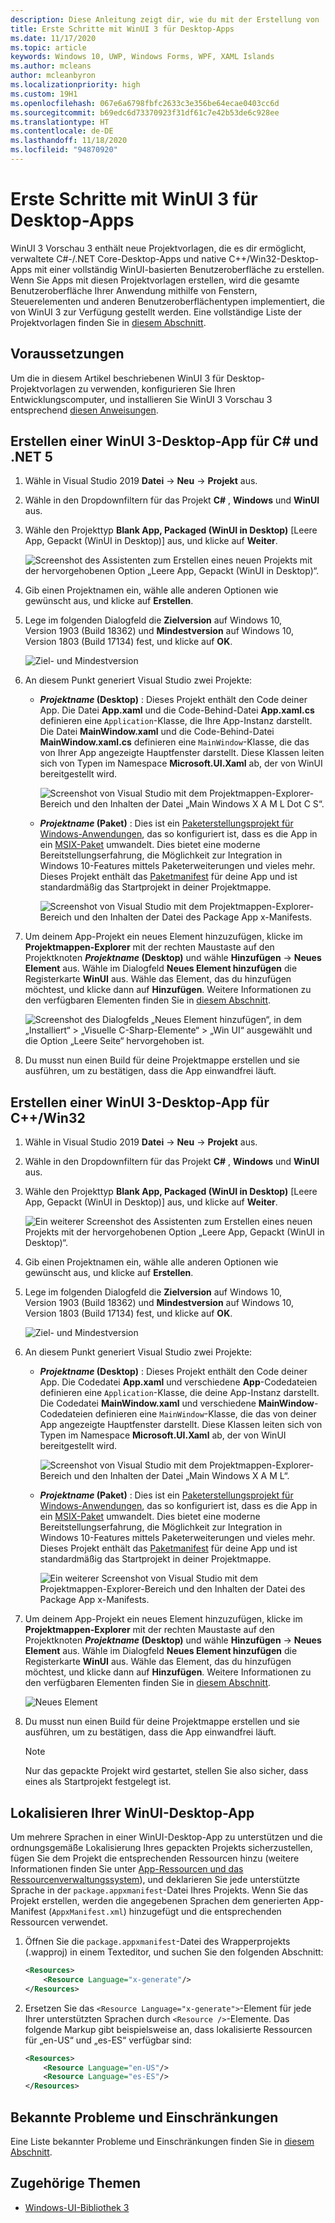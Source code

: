 ```yaml
---
description: Diese Anleitung zeigt dir, wie du mit der Erstellung von .NET- und C++/Win32-Desktop Apps mit einer WinUI 3-Benutzeroberfläche beginnen kannst.
title: Erste Schritte mit WinUI 3 für Desktop-Apps
ms.date: 11/17/2020
ms.topic: article
keywords: Windows 10, UWP, Windows Forms, WPF, XAML Islands
ms.author: mcleans
author: mcleanbyron
ms.localizationpriority: high
ms.custom: 19H1
ms.openlocfilehash: 067e6a6798fbfc2633c3e356be64ecae0403cc6d
ms.sourcegitcommit: b69edc6d73370923f31df61c7e42b53de6c928ee
ms.translationtype: HT
ms.contentlocale: de-DE
ms.lasthandoff: 11/18/2020
ms.locfileid: "94870920"
---
```

# <a name="get-started-with-winui-3-for-desktop-apps"></a>Erste Schritte mit WinUI 3 für Desktop-Apps

WinUI 3 Vorschau 3 enthält neue Projektvorlagen, die es dir ermöglicht, verwaltete C#-/.NET Core-Desktop-Apps und native C++/Win32-Desktop-Apps mit einer vollständig WinUI-basierten Benutzeroberfläche zu erstellen. Wenn Sie Apps mit diesen Projektvorlagen erstellen, wird die gesamte Benutzeroberfläche Ihrer Anwendung mithilfe von Fenstern, Steuerelementen und anderen Benutzeroberflächentypen implementiert, die von WinUI 3 zur Verfügung gestellt werden. Eine vollständige Liste der Projektvorlagen finden Sie in [diesem Abschnitt](index.md#project-templates-for-winui-3).

## <a name="prerequisites"></a>Voraussetzungen

Um die in diesem Artikel beschriebenen WinUI 3 für Desktop-Projektvorlagen zu verwenden, konfigurieren Sie Ihren Entwicklungscomputer, und installieren Sie WinUI 3 Vorschau 3 entsprechend [diesen Anweisungen](index.md#install-winui-3-preview-3).

## <a name="create-a-winui-3-desktop-app-for-c-and-net-5"></a>Erstellen einer WinUI 3-Desktop-App für C# und .NET 5

1. Wähle in Visual Studio 2019 **Datei** -> **Neu** -> **Projekt** aus.

2. Wähle in den Dropdownfiltern für das Projekt **C#** , **Windows** und **WinUI** aus.

3. Wähle den Projekttyp **Blank App, Packaged (WinUI in Desktop)** [Leere App, Gepackt (WinUI in Desktop)] aus, und klicke auf **Weiter**.

    ![Screenshot des Assistenten zum Erstellen eines neuen Projekts mit der hervorgehobenen Option „Leere App, Gepackt (WinUI in Desktop)“.](images/WinUI-csharp-newproject.png)

4. Gib einen Projektnamen ein, wähle alle anderen Optionen wie gewünscht aus, und klicke auf **Erstellen**.

5. Lege im folgenden Dialogfeld die **Zielversion** auf Windows 10, Version 1903 (Build 18362) und **Mindestversion** auf Windows 10, Version 1803 (Build 17134) fest, und klicke auf **OK**.

    ![Ziel- und Mindestversion](images/WinUI-min-target-version.png)

6. An diesem Punkt generiert Visual Studio zwei Projekte:

    * **_Projektname_ (Desktop)** : Dieses Projekt enthält den Code deiner App. Die Datei **App.xaml** und die Code-Behind-Datei **App.xaml.cs** definieren eine `Application`-Klasse, die Ihre App-Instanz darstellt. Die Datei **MainWindow.xaml** und die Code-Behind-Datei **MainWindow.xaml.cs** definieren eine `MainWindow`-Klasse, die das von Ihrer App angezeigte Hauptfenster darstellt. Diese Klassen leiten sich von Typen im Namespace **Microsoft.UI.Xaml** ab, der von WinUI bereitgestellt wird.

        ![Screenshot von Visual Studio mit dem Projektmappen-Explorer-Bereich und den Inhalten der Datei „Main Windows X A M L Dot C S“.](images/WinUI-csharp-appproject.png)

    * **_Projektname_ (Paket)** : Dies ist ein [Paketerstellungsprojekt für Windows-Anwendungen](/windows/msix/desktop/desktop-to-uwp-packaging-dot-net), das so konfiguriert ist, dass es die App in ein [MSIX-Paket](/windows/msix/overview) umwandelt. Dies bietet eine moderne Bereitstellungserfahrung, die Möglichkeit zur Integration in Windows 10-Features mittels Paketerweiterungen und vieles mehr. Dieses Projekt enthält das [Paketmanifest](/uwp/schemas/appxpackage/uapmanifestschema/schema-root) für deine App und ist standardmäßig das Startprojekt in deiner Projektmappe.

        ![Screenshot von Visual Studio mit dem Projektmappen-Explorer-Bereich und den Inhalten der Datei des Package App x-Manifests.](images/WinUI-csharp-packageproject.png)

7. Um deinem App-Projekt ein neues Element hinzuzufügen, klicke im **Projektmappen-Explorer** mit der rechten Maustaste auf den Projektknoten **_Projektname_ (Desktop)** und wähle **Hinzufügen** -> **Neues Element** aus. Wähle im Dialogfeld **Neues Element hinzufügen** die Registerkarte **WinUI** aus. Wähle das Element, das du hinzufügen möchtest, und klicke dann auf **Hinzufügen**. Weitere Informationen zu den verfügbaren Elementen finden Sie in [diesem Abschnitt](index.md#item-templates-for-winui-3).

    ![Screenshot des Dialogfelds „Neues Element hinzufügen“, in dem „Installiert“ > „Visuelle C-Sharp-Elemente“ > „Win UI“ ausgewählt und die Option „Leere Seite“ hervorgehoben ist.](images/WinUI-csharp-newitem.png)

8. Du musst nun einen Build für deine Projektmappe erstellen und sie ausführen, um zu bestätigen, dass die App einwandfrei läuft.

## <a name="create-a-winui-3-desktop-app-for-cwin32"></a>Erstellen einer WinUI 3-Desktop-App für C++/Win32

1. Wähle in Visual Studio 2019 **Datei** -> **Neu** -> **Projekt** aus.

2. Wähle in den Dropdownfiltern für das Projekt **C#** , **Windows** und **WinUI** aus.

3. Wähle den Projekttyp **Blank App, Packaged (WinUI in Desktop)** [Leere App, Gepackt (WinUI in Desktop)] aus, und klicke auf **Weiter**.

    ![Ein weiterer Screenshot des Assistenten zum Erstellen eines neuen Projekts mit der hervorgehobenen Option „Leere App, Gepackt (WinUI in Desktop)“.](images/WinUI-cpp-newproject.png)

4. Gib einen Projektnamen ein, wähle alle anderen Optionen wie gewünscht aus, und klicke auf **Erstellen**.

5. Lege im folgenden Dialogfeld die **Zielversion** auf Windows 10, Version 1903 (Build 18362) und **Mindestversion** auf Windows 10, Version 1803 (Build 17134) fest, und klicke auf **OK**.

    ![Ziel- und Mindestversion](images/WinUI-min-target-version.png)

6. An diesem Punkt generiert Visual Studio zwei Projekte:

    * **_Projektname_ (Desktop)** : Dieses Projekt enthält den Code deiner App. Die Codedatei **App.xaml** und verschiedene **App**-Codedateien definieren eine `Application`-Klasse, die deine App-Instanz darstellt. Die Codedatei **MainWindow.xaml** und verschiedene **MainWindow**-Codedateien definieren eine `MainWindow`-Klasse, die das von deiner App angezeigte Hauptfenster darstellt. Diese Klassen leiten sich von Typen im Namespace **Microsoft.UI.Xaml** ab, der von WinUI bereitgestellt wird.

        ![Screenshot von Visual Studio mit dem Projektmappen-Explorer-Bereich und den Inhalten der Datei „Main Windows X A M L“.](images/WinUI-cpp-appproject.png)

    * **_Projektname_ (Paket)** : Dies ist ein [Paketerstellungsprojekt für Windows-Anwendungen](/windows/msix/desktop/desktop-to-uwp-packaging-dot-net), das so konfiguriert ist, dass es die App in ein [MSIX-Paket](/windows/msix/overview) umwandelt. Dies bietet eine moderne Bereitstellungserfahrung, die Möglichkeit zur Integration in Windows 10-Features mittels Paketerweiterungen und vieles mehr. Dieses Projekt enthält das [Paketmanifest](/uwp/schemas/appxpackage/uapmanifestschema/schema-root) für deine App und ist standardmäßig das Startprojekt in deiner Projektmappe.

        ![Ein weiterer Screenshot von Visual Studio mit dem Projektmappen-Explorer-Bereich und den Inhalten der Datei des Package App x-Manifests.](images/WinUI-cpp-packageproject.png)

7. Um deinem App-Projekt ein neues Element hinzuzufügen, klicke im **Projektmappen-Explorer** mit der rechten Maustaste auf den Projektknoten **_Projektname_ (Desktop)** und wähle **Hinzufügen** -> **Neues Element** aus. Wähle im Dialogfeld **Neues Element hinzufügen** die Registerkarte **WinUI** aus. Wähle das Element, das du hinzufügen möchtest, und klicke dann auf **Hinzufügen**. Weitere Informationen zu den verfügbaren Elementen finden Sie in [diesem Abschnitt](index.md#item-templates-for-winui-3).

    ![Neues Element](images/WinUI-cpp-newitem.png)

8. Du musst nun einen Build für deine Projektmappe erstellen und sie ausführen, um zu bestätigen, dass die App einwandfrei läuft.

   > [!NOTE]
   > Nur das gepackte Projekt wird gestartet, stellen Sie also sicher, dass eines als Startprojekt festgelegt ist.

## <a name="localizing-your-winui-desktop-app"></a>Lokalisieren Ihrer WinUI-Desktop-App

Um mehrere Sprachen in einer WinUI-Desktop-App zu unterstützen und die ordnungsgemäße Lokalisierung Ihres gepackten Projekts sicherzustellen, fügen Sie dem Projekt die entsprechenden Ressourcen hinzu (weitere Informationen finden Sie unter [App-Ressourcen und das Ressourcenverwaltungssystem](/windows/uwp/app-resources/)), und deklarieren Sie jede unterstützte Sprache in der `package.appxmanifest`-Datei Ihres Projekts. Wenn Sie das Projekt erstellen, werden die angegebenen Sprachen dem generierten App-Manifest (`AppxManifest.xml`) hinzugefügt und die entsprechenden Ressourcen verwendet.

1. Öffnen Sie die `package.appxmanifest`-Datei des Wrapperprojekts (.wapproj) in einem Texteditor, und suchen Sie den folgenden Abschnitt:

    ```xml
    <Resources>
        <Resource Language="x-generate"/>
    </Resources>
    ```

2. Ersetzen Sie das `<Resource Language="x-generate">`-Element für jede Ihrer unterstützten Sprachen durch `<Resource />`-Elemente. Das folgende Markup gibt beispielsweise an, dass lokalisierte Ressourcen für „en-US“ und „es-ES“ verfügbar sind:

    ```xml
    <Resources>
        <Resource Language="en-US"/>
        <Resource Language="es-ES"/>
    </Resources>
    ```

## <a name="known-issues-and-limitations"></a>Bekannte Probleme und Einschränkungen

Eine Liste bekannter Probleme und Einschränkungen finden Sie in [diesem Abschnitt](index.md#preview-3-limitations-and-known-issues).

## <a name="related-topics"></a>Zugehörige Themen

* [Windows-UI-Bibliothek 3](index.md)